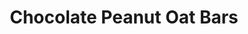 ---
title: Chocolate Peanut Oat Bars
metadata:
  servings: '8'
  title: Chocolate Peanut Oat Bars
  course: Treat
ingredients:
- name: peanut butter
  amount: 50 g
- name: protein powder
  amount: 60 g
- name: oats
  amount: 150 g
- name: water
  amount: 100 ml
- name: cacao powder
  amount: 30 g
- name: oat milk
  amount: 150 g
cookware:
- name: mixing bowl
- name: silicon mini loaf mould
steps:
- description: Preheat the oven to 200C then grab a mixing bowl and mix the oats,
    cacao powder, peanut butter and protein powder until they're combined.
- description: Add the oat milk and mix until well combined.
- description: Add water and continue to mix through until the mixture is thick, like
    nutella.
- description: Spoon the mixture into 8 sections of a silicon mini loaf mould.
- description: Bake for 10 minutes, and leave to cool before storing (or eating) them.

---